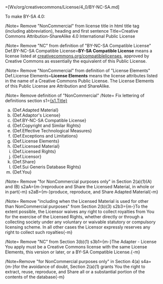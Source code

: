 =[Wx/org/creativecommons/License/4_0/BY-NC-SA.md]

To make BY-SA 4.0:

/Note= Remove "NonCommercial" from license title in html title tag (including abbreviation), heading and first sentence 
Title=Creative Commons Attribution-ShareAlike 4.0 International Public License

/Note= Remove "NC" from definition of "BY-NC-SA Compatible License" 
Def.BY-NC-SA Compatible License=<strong>BY-SA Compatible License</strong> means a license listed at <a href="//creativecommons.org/compatiblelicenses"> creativecommons.org/compatiblelicenses</a>, approved by Creative Commons as essentially the equivalent of this Public License.

/Note= Remove "NonCommercial" from definition of "License Elements"
Def.License Elements=<strong>License Elements</strong> means the license attributes listed in the name of a Creative Commons Public License. The License Elements of this Public License are Attribution and ShareAlike.

/Note= Remove definition of "NonCommercial" 
/Note= Fix lettering of definitions section
s1=<u>{s1.Title}</u><ol type='a'><li>{Def.Adapted Material}</li><li>{Def.Adaptor's License}</li><li>{Def.BY-NC-SA Compatible License}</li><li>{Def.Copyright and Similar Rights}</li><li>{Def.Effective Technological Measures}</li><li>{Def.Exceptions and Limitations}</li><li>{Def.License Elements}</li><li>{Def.Licensed Material}</li><li>{Def.Licensed Rights}</li><li>{Def.Licensor}</li><li>{Def.Share}</li><li>{Def.Sui Generis Database Rights}</li><li>{Def.You}</li></ol>

/Note= Remove "for NonCommercial purposes only" in Section 2(a)(1)(A) and (B)
s2aA={m-}reproduce and Share the Licensed Material, in whole or in part{-m}
s2aB={m-}produce, reproduce, and Share Adapted Material{-m}

/Note= Remove "including when the Licensed Material is used for other than NonCommercial purposes" from Section 2(b)(3)
s2b3={m-}To the extent possible, the Licensor waives any right to collect royalties from You for the exercise of the Licensed Rights, whether directly or through a collecting society under any voluntary or waivable statutory or compulsory licensing scheme. In all other cases the Licensor expressly reserves any right to collect such royalties{-m}

/Note= Remove "NC" from Section 3(b)(1)
s3b1={m-}The Adapter - License You apply must be a Creative Commons license with the same License Elements, this version or later, or a BY-SA Compatible License.{-m}

/Note=Remove "for NonCommercial purposes only" in Section 4(a)
s4a={m-}for the avoidance of doubt, Section 2(a)(1) grants You the right to extract, reuse, reproduce, and Share all or a substantial portion of the contents of the database{-m}  
